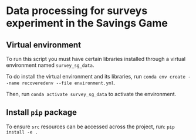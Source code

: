 # Data processing for surveys experiment in the Savings Game

## Virtual environment
To run this script you must have certain libraries installed through a virtual environment named `survey_sg_data`.

To do install the virtual environment and its libraries, run `conda env create --name recoveredenv --file environment.yml`.

Then, run `conda activate survey_sg_data` to activate the environment.

## Install `pip` package
To ensure `src` resources can be accessed across the project, run:
`pip install -e .`